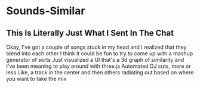 # Sounds-Similar

## This Is Literally Just What I Sent In The Chat

Okay, I've got a couple of songs stuck in my head and I realized that they blend into each other
I think it could be fun to try to come up with a mashup generator of sorts 
Just visualized a UI that's a 3d graph of similarity and I've been meaning to play around with three.js
Automated DJ cuts, more or less
Like, a track in the center and then others radiating out based on where you want to take the mix
